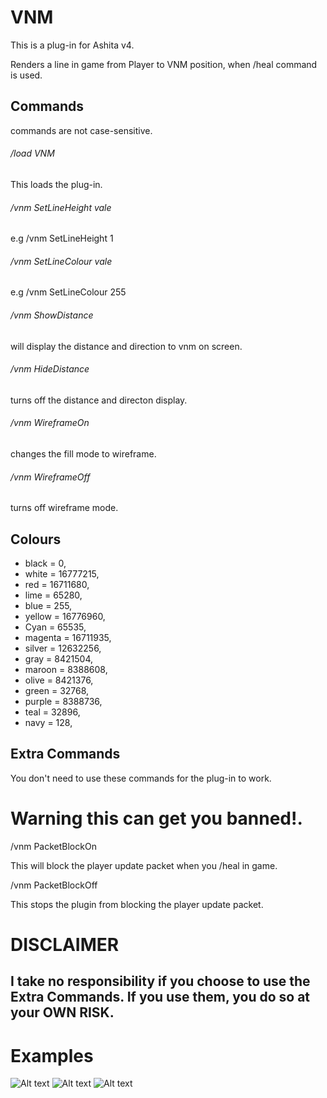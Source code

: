 # VNM

This is a plug-in for Ashita v4.

Renders a line in game from Player to VNM position, when /heal command is used.

## Commands 
commands are not case-sensitive.


###### /load VNM
This loads the plug-in.

###### /vnm SetLineHeight vale
e.g /vnm SetLineHeight 1

###### /vnm SetLineColour vale
e.g /vnm SetLineColour 255

###### /vnm ShowDistance
will display the distance and direction to vnm on screen.

###### /vnm HideDistance
turns off the distance and directon display.

###### /vnm WireframeOn
changes the fill mode to wireframe.

###### /vnm WireframeOff
turns off wireframe mode.




## Colours 
- black   = 0,
- white   = 16777215,
- red     = 16711680,
- lime    = 65280,
- blue    = 255,
- yellow  = 16776960, 
- Cyan    = 65535,
- magenta = 16711935,
- silver  = 12632256,
- gray    = 8421504,
- maroon  = 8388608,
- olive   = 8421376,
- green   = 32768,
- purple  = 8388736,
- teal    = 32896,
- navy    = 128,


## Extra Commands
You don't need to use these commands for the plug-in to work.

# Warning this can get you banned!.
/vnm PacketBlockOn

This will block the player update packet when you /heal in game.

/vnm PacketBlockOff

This stops the plugin from blocking the player update packet.


# DISCLAIMER

## I take no responsibility if you choose to use the Extra Commands. If you use them, you do so at your OWN RISK.


# Examples

![Alt text](https://github.com/xenonsmurf/Ashita4-Public-Plugins/blob/master/VNM/example1.png  "example1")
![Alt text](https://github.com/xenonsmurf/Ashita4-Public-Plugins/blob/master/VNM/example2.png  "example2")
![Alt text](https://github.com/xenonsmurf/Ashita4-Public-Plugins/blob/master/VNM/example3.png  "example3")
